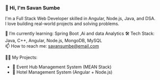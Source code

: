 ### 👋 Hi, I'm Savan Sumbe
I'm a Full Stack Web Developer skilled in Angular, Node.js, Java, and DSA.  
I love building real-world projects and solving problems.

🌱 I’m currently learning: Spring Boot ,Ai and data Analytics
🛠️ Tech Stack: Java, C++, Angular, Node.js, MongoDB, MySQL  
📫 How to reach me: savansumbe@email.com

🧑‍💻 My Projects:
- 🚀 Event Hub Management  System (MEAN Stack)
- 🏨 Hotel Management System (Angular + Node.js)
  
